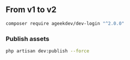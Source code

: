 ## From v1 to v2

``` bash
composer require ageekdev/dev-login "^2.0.0"
```

### Publish assets

``` bash
php artisan dev:publish --force
```
